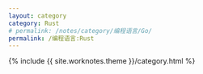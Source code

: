 ```yaml
---
layout: category
category: Rust
# permalink: /notes/category/编程语言/Go/
permalink: /编程语言:Rust
---
```

{% include {{ site.worknotes.theme }}/category.html %}